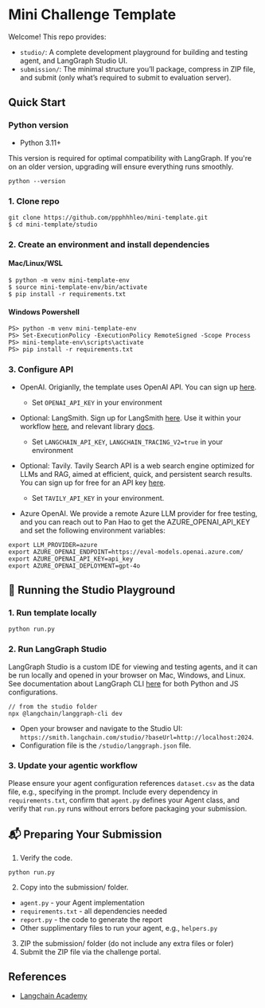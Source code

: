 # Mini Challenge Template

Welcome! This repo provides: 

* `studio/`: A complete development playground for building and testing agent, and LangGraph Studio UI.
* `submission/`: The minimal structure you’ll package, compress in ZIP file, and submit (only what’s required to submit to evaluation server).



## Quick Start

### Python version

- Python 3.11+

This version is required for optimal compatibility with LangGraph. If you're on an older version, upgrading will ensure everything runs smoothly.
```
python --version
```

### 1. Clone repo
```
git clone https://github.com/ppphhhleo/mini-template.git
$ cd mini-template/studio
```

### 2. Create an environment and install dependencies
#### Mac/Linux/WSL
```
$ python -m venv mini-template-env
$ source mini-template-env/bin/activate
$ pip install -r requirements.txt
```
#### Windows Powershell
```
PS> python -m venv mini-template-env
PS> Set-ExecutionPolicy -ExecutionPolicy RemoteSigned -Scope Process
PS> mini-template-env\scripts\activate
PS> pip install -r requirements.txt
```

### 3. Configure API 
* OpenAI. Origianlly, the template uses OpenAI API. You can sign up [here](https://openai.com/index/openai-api/). 
    * Set `OPENAI_API_KEY` in your environment 

* Optional: LangSmith. Sign up for LangSmith [here](https://smith.langchain.com/). Use it within your workflow [here](https://www.langchain.com/langsmith), and relevant library [docs](https://docs.smith.langchain.com/).
    *    Set `LANGCHAIN_API_KEY`, `LANGCHAIN_TRACING_V2=true` in your environment 

* Optional: Tavily. Tavily Search API is a web search engine optimized for LLMs and RAG, aimed at efficient, 
quick, and persistent search results. You can sign up for free for an API key [here](https://tavily.com/). 
    *   Set `TAVILY_API_KEY` in your environment. 

* Azure OpenAI. We provide a remote Azure LLM provider for free testing, and you can reach out to Pan Hao to get the AZURE_OPENAI_API_KEY and set the following environment variables:
```
export LLM_PROVIDER=azure
export AZURE_OPENAI_ENDPOINT=https://eval-models.openai.azure.com/
export AZURE_OPENAI_API_KEY=api_key
export AZURE_OPENAI_DEPLOYMENT=gpt-4o
```



## 🚀 Running the Studio Playground

### 1. Run template locally

```
python run.py
```

### 2. Run LangGraph Studio
LangGraph Studio is a custom IDE for viewing and testing agents, and it can be run locally and opened in your browser on Mac, Windows, and Linux.
See documentation about LangGraph CLI [here](https://langchain-ai.github.io/langgraph/cloud/reference/cli/) for both Python and JS configurations.

```
// from the studio folder
npx @langchain/langgraph-cli dev
```

* Open your browser and navigate to the Studio UI: `https://smith.langchain.com/studio/?baseUrl=http://localhost:2024`.
* Configuration file is the `/studio/langgraph.json` file.

### 3. Update your agentic workflow
Please ensure your agent configuration references `dataset.csv` as the data file, e.g., specifying in the prompt. Include every dependency in `requirements.txt`, confirm that `agent.py` defines your Agent class, and verify that `run.py` runs without errors before packaging your submission.


## 📬 Preparing Your Submission

1. Verify the code.

```
python run.py
```
2. Copy into the submission/ folder.
* `agent.py` - your Agent implementation 
* `requirements.txt` - all dependencies needed 
* `report.py` - the code to generate the report
* Other supplimentary files to run your agent, e.g., `helpers.py`

3. ZIP the submission/ folder (do not include any extra files or foler)
4. Submit the ZIP file via the challenge portal.



<!-- ### Optional: Set up Tavily API for web search

* Tavily Search API is a search engine optimized for LLMs and RAG, aimed at efficient, 
quick, and persistent search results. 
* You can sign up for an API key [here](https://tavily.com/). 
It's easy to sign up and offers a very generous free tier. Some lessons (in Module 4) will use Tavily. 

* Set `TAVILY_API_KEY` in your environment. -->

## References
- [Langchain Academy](https://github.com/langchain-ai/langchain-academy)
